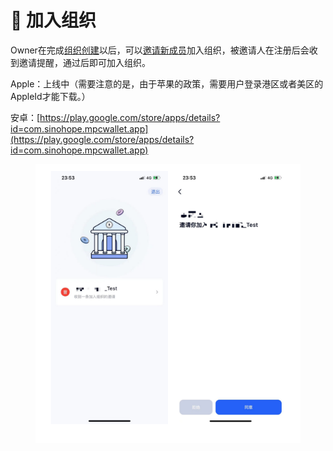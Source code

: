 # 🥕 加入组织

Owner在完成[组织创建](create-organization.md)以后，可以[邀请新成员](../zu-zhi-guan-li/invite-members.md)加入组织，被邀请人在注册后会收到邀请提醒，通过后即可加入组织。

Apple：上线中（需要注意的是，由于苹果的政策，需要用户登录港区或者美区的AppleId才能下载。）

安卓：[https://play.google.com/store/apps/details?id=com.sinohope.mpcwallet.app](https://play.google.com/store/apps/details?id=com.sinohope.mpcwallet.app)

<figure><img src="../images/assets/image (41).png" alt=""/><figcaption></figcaption></figure>
